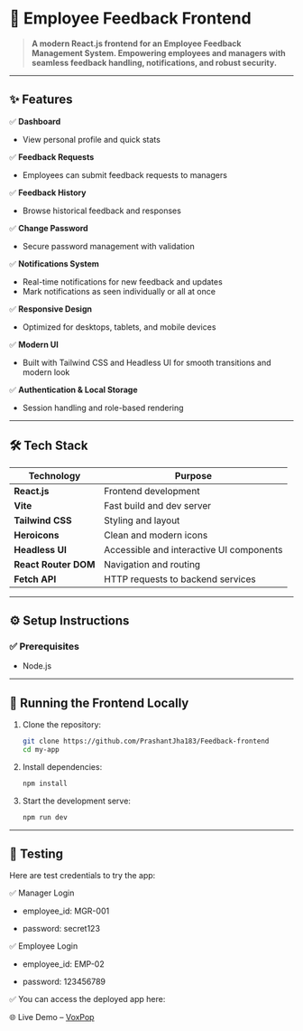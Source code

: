 # 🚀 Employee Feedback Frontend

> **A modern React.js frontend for an Employee Feedback Management System. Empowering employees and managers with seamless feedback handling, notifications, and robust security.**

---

## ✨ Features

✅ **Dashboard**

- View personal profile and quick stats

✅ **Feedback Requests**

- Employees can submit feedback requests to managers

✅ **Feedback History**

- Browse historical feedback and responses

✅ **Change Password**

- Secure password management with validation

✅ **Notifications System**

- Real-time notifications for new feedback and updates
- Mark notifications as seen individually or all at once

✅ **Responsive Design**

- Optimized for desktops, tablets, and mobile devices

✅ **Modern UI**

- Built with Tailwind CSS and Headless UI for smooth transitions and modern look

✅ **Authentication & Local Storage**

- Session handling and role-based rendering

---

## 🛠️ Tech Stack

| Technology           | Purpose                                  |
| -------------------- | ---------------------------------------- |
| **React.js**         | Frontend development                     |
| **Vite**             | Fast build and dev server                |
| **Tailwind CSS**     | Styling and layout                       |
| **Heroicons**        | Clean and modern icons                   |
| **Headless UI**      | Accessible and interactive UI components |
| **React Router DOM** | Navigation and routing                   |
| **Fetch API**        | HTTP requests to backend services        |

---

## ⚙️ Setup Instructions

### ✅ Prerequisites

- Node.js

---

## 🔧 Running the Frontend Locally

1. Clone the repository:

   ```bash
   git clone https://github.com/PrashantJha183/Feedback-frontend
   cd my-app
   ```

2. Install dependencies:

   ```bash
   npm install
   ```

3. Start the development serve:

   ```bash
   npm run dev
   ```

---

## 🧪 Testing

Here are test credentials to try the app:

✅ Manager Login

- employee_id: MGR-001

- password: secret123

✅ Employee Login

- employee_id: EMP-02

- password: 123456789

✅ You can access the deployed app here:

🌐 Live Demo – [VoxPop](https://voxpop.netlify.app/)

